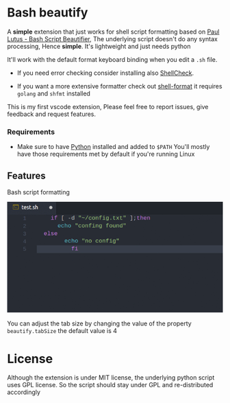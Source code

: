 # Bash beautify

A **simple** extension that just works for shell script formatting based on [Paul Lutus - Bash Script Beautifier](https://arachnoid.com/python/beautify_bash_program.html), The underlying script doesn't do any syntax processing, Hence **simple**. It's lightweight and just needs python

It'll work with the default format keyboard binding when you edit a `.sh` file.

* If you need error checking consider installing also [ShellCheck](https://marketplace.visualstudio.com/items?itemName=timonwong.shellcheck).

* If you want a more extensive formatter check out [shell-format](https://marketplace.visualstudio.com/items?itemName=foxundermoon.shell-format) it requires
`golang` and `shfmt` installed 

This is my first vscode extension, Please feel free to report issues, give feedback and request features.

### Requirements
- Make sure to have [Python](https://www.python.org/downloads/) installed and added to `$PATH` You'll mostly have those requirements met by default if you're running Linux


## Features

Bash script formatting

![Formatting](images/formatting.gif)

You can adjust the tab size by changing the value of the property `beautify.tabSize` the default value is 4

# License
Although the extension is under MIT license, the underlying python script uses GPL license. So the script should stay under GPL and re-distributed accordingly
